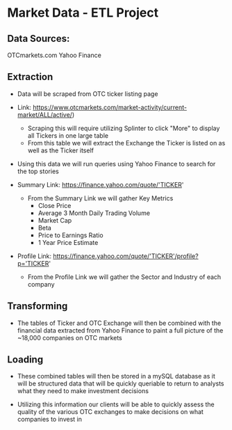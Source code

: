 # Market Data - ETL Project

## Data Sources:
OTCmarkets.com
Yahoo Finance

## Extraction
- Data will be scraped from OTC ticker listing page 
- Link: https://www.otcmarkets.com/market-activity/current-market/ALL/active/)

    - Scraping this will require utilizing Splinter to click "More" to display all Tickers in one large table
    - From this table we will extract the Exchange the Ticker is listed on as well as the Ticker itself

- Using this data we will run queries using Yahoo Finance to search for the top stories
- Summary Link: https://finance.yahoo.com/quote/'TICKER'
    - From the Summary Link we will gather Key Metrics
        - Close Price
        - Average 3 Month Daily Trading Volume
        - Market Cap
        - Beta
        - Price to Earnings Ratio
        - 1 Year Price Estimate

- Profile Link: https://finance.yahoo.com/quote/'TICKER'/profile?p='TICKER'
    - From the Profile Link we will gather the Sector and Industry of each company 

## Transforming
- The tables of Ticker and OTC Exchange will then be combined with the financial data extracted from Yahoo Finance to paint a full picture of the ~18,000 companies on OTC markets

## Loading
- These combined tables will then be stored in a mySQL database as it will be structured data that will be quickly queriable to return to analysts what they need to make investment decisions

- Utilizing this information our clients will be able to quickly assess the quality of the various OTC exchanges to make decisions on what companies to invest in





